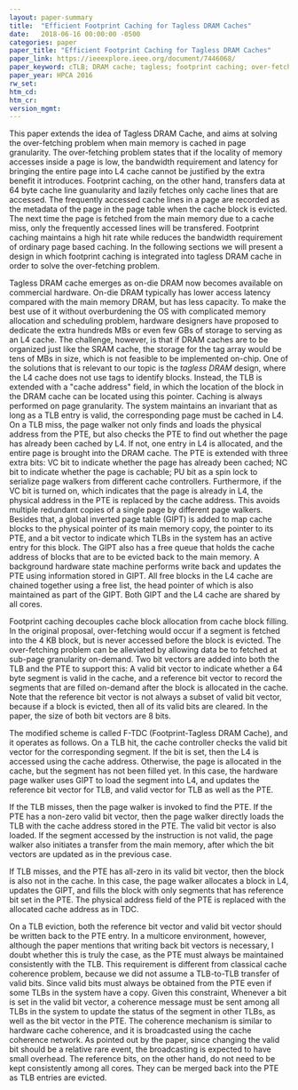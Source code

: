 ```yaml
---
layout: paper-summary
title:  "Efficient Footprint Caching for Tagless DRAM Caches"
date:   2018-06-16 00:00:00 -0500
categories: paper
paper_title: "Efficient Footprint Caching for Tagless DRAM Caches"
paper_link: https://ieeexplore.ieee.org/document/7446068/
paper_keyword: cTLB; DRAM cache; tagless; footprint caching; over-fetching
paper_year: HPCA 2016
rw_set: 
htm_cd: 
htm_cr: 
version_mgmt: 
---
```


This paper extends the idea of Tagless DRAM Cache, and aims at solving the over-fetching
problem when main memory is cached in page granularity. The over-fetching problem states that
if the locality of memory accesses inside a page is low, the bandwidth requirement and latency for 
bringing the entire page into L4 cache cannot be justified by the extra benefit it introduces. Footprint 
caching, on the other hand, transfers data at 64 byte cache line guanularity and lazily fetches only cache 
lines that are accessed. The frequently accessed cache lines in a page are recorded as the metadata
of the page in the page table when the cache block is evicted. The next time the page is fetched from the main 
memory due to a cache miss, only the frequently accessed lines will be transfered. Footprint caching maintains 
a high hit rate while reduces the bandwidth requirement of ordinary page based caching. In the following sections
we will present a design in which footprint caching is integrated into tagless DRAM cache in order to 
solve the over-fetching problem.

Tagless DRAM cache emerges as on-die DRAM now becomes available on commercial hardware. On-die DRAM
typically has lower access latency compared with the main memory DRAM, but has less capacity. To make the 
best use of it without overburdening the OS with complicated memory allocation and scheduling problem, hardware 
designers have proposed to dedicate the extra hundreds MBs or even few GBs of storage to serving as an L4 cache. 
The challenge, however, is that if DRAM caches are to be organized just like the SRAM cache, the storage 
for the tag array would be tens of MBs in size, which is not feasible to be implemented on-chip. One of the solutions
that is relevant to our topic is the *tagless DRAM* design, where the L4 cache does not use tags to identify blocks.
Instead, the TLB is extended with a "cache address" field, in which the location of the block in the DRAM cache 
can be located using this pointer. Caching is always performed on page granularity. The system maintains an 
invariant that as long as a TLB entry is valid, the corresponding page must be cached in L4. On a TLB miss, the 
page walker not only finds and loads the physical address from the PTE, but also checks the PTE to find out 
whether the page has already been cached by L4. If not, one entry in L4 is allocated, and the entire page is 
brought into the DRAM cache. The PTE is extended with three extra bits: VC bit to indicate whether the page 
has already been cached; NC bit to indicate whether the page is cachable; PU bit as a spin lock to serialize
page walkers from different cache controllers. Furthermore, if the VC bit is turned on, which indicates that
the page is already in L4, the physical address in the PTE is replaced by the cache address. This avoids multiple 
redundant copies of a single page by different page walkers. Besides that, a global inverted page table (GIPT)
is added to map cache blocks to the physical pointer of its main memory copy, the pointer to its PTE, and a bit vector
to indicate which TLBs in the system has an active entry for this block. The GIPT also has a free queue that holds 
the cache address of blocks that are to be evicted back to the main memory. A background hardware state machine 
performs write back and updates the PTE using information stored in GIPT. All free blocks in the L4 cache are 
chained together using a free list, the head pointer of which is also maintained as part of the GIPT. Both GIPT
and the L4 cache are shared by all cores.

Footprint caching decouples cache block allocation from cache block filling. In the original proposal, over-fetching
would occur if a segment is fetched into the 4 KB block, but is never accessed before the block is evicted.
The over-fetching problem can be alleviated by allowing data be to fetched at sub-page granularity on-demand. Two bit 
vectors are added into both the TLB and the PTE to support this: A valid bit vector to indicate whether a 64 byte segment 
is valid in the cache, and a reference bit vector to record the segments that are filled on-demand after the block is 
allocated in the cache. Note that the reference bit vector is not always a subset of valid bit vector, because if a block
is evicted, then all of its valid bits are cleared. In the paper, the size of both bit vectors are 8 bits. 

The modified scheme is called F-TDC (Footprint-Tagless DRAM Cache), and it operates as follows. On a TLB hit, the cache 
controller checks the valid bit vector for the corresponding segment. If the bit is set, then the L4 is accessed using
the cache address. Otherwise, the page is allocated in the cache, but the segment has not been filled yet. In this case, 
the hardware page walker uses GIPT to load the segment into L4, and updates the reference bit vector for TLB, and valid 
vector for TLB as well as the PTE.

If the TLB misses, then the page walker is invoked to find the PTE. If the PTE has a non-zero valid bit vector, then 
the page walker directly loads the TLB with the cache address stored in the PTE. The valid bit vector is also loaded.
If the segment accessed by the instruction is not valid, the page walker also initiates a transfer from the main
memory, after which the bit vectors are updated as in the previous case.

If TLB misses, and the PTE has all-zero in its valid bit vector, then the block is also not in the cache. In this case,
the page walker allocates a block in L4, updates the GIPT, and fills the block with only segments that has reference bit
set in the PTE. The physical address field of the PTE is replaced with the allocated cache address as in TDC.

On a TLB eviction, both the reference bit vector and valid bit vector should be written back to the PTE entry. In a multicore
environment, however, although the paper mentions that writing back bit vectors is necessary, I doubt whether this is truly 
the case, as the PTE must always be maintained consistently with the TLB. This requirement is different from classical cache 
coherence problem, because we did not assume a TLB-to-TLB transfer of valid bits. Since valid bits must always be obtained from
the PTE even if some TLBs in the system have a copy. Given this constraint, Whenever a bit is set in the valid bit vector,
a coherence message must be sent among all TLBs in the system to update the status of the segment in other TLBs, as well as 
the bit vector in the PTE. The coherence mechanism is similar to hardware cache coherence, and it is broadcasted using the 
cache coherence network. As pointed out by the paper, since changing the valid bit should be a relative rare event, the 
broadcasting is expected to have small overhead. The reference bits, on the other hand, do not need to be kept consistently 
among all cores. They can be merged back into the PTE as TLB entries are evicted. 
